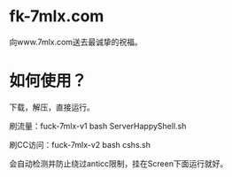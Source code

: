 # fk-7mlx.com
向www.7mlx.com送去最诚挚的祝福。

# 如何使用？
下载，解压，直接运行。

刷流量：fuck-7mlx-v1
bash ServerHappyShell.sh

刷CC访问：fuck-7mlx-v2
bash cshs.sh

会自动检测并防止绕过anticc限制，挂在Screen下面运行就好。
